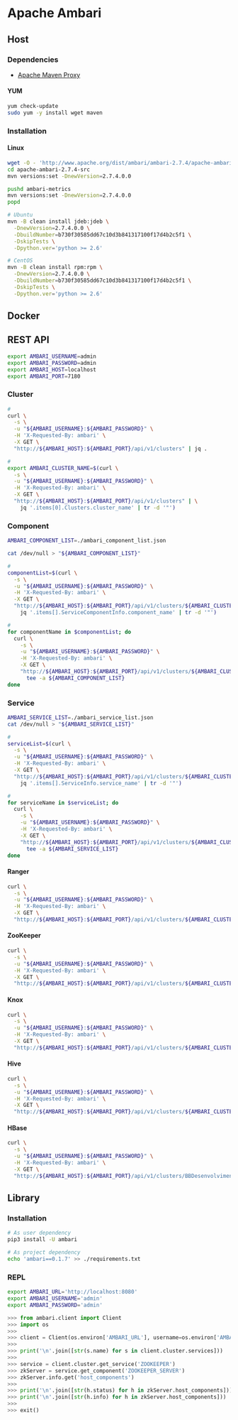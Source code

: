 # Apache Ambari

<!-- https://cwiki.apache.org/confluence/display/AMBARI/Installation+Guide+for+Ambari+2.7.4
https://github.com/TaylorZhou/TaylorZhou.github.io/blob/master/_posts/2019-01-29-%E4%BD%BF%E7%94%A8docker%E6%90%AD%E5%BB%BAambari%E8%BF%90%E8%A1%8C%E7%8E%AF%E5%A2%83.md
https://github.com/gaelfoppolo/self-service-data-analytics/blob/master/doc-admin/Ranger/ranger_install.md
-->

## Host

### Dependencies

- [Apache Maven Proxy](/apache/maven#proxy)

#### YUM

```sh
yum check-update
sudo yum -y install wget maven
```

### Installation

#### Linux

```sh
wget -O - 'http://www.apache.org/dist/ambari/ambari-2.7.4/apache-ambari-2.7.4-src.tar.gz' | tar -xz
cd apache-ambari-2.7.4-src
mvn versions:set -DnewVersion=2.7.4.0.0

pushd ambari-metrics
mvn versions:set -DnewVersion=2.7.4.0.0
popd

# Ubuntu
mvn -B clean install jdeb:jdeb \
  -DnewVersion=2.7.4.0.0 \
  -DbuildNumber=b730f30585dd67c10d3b841317100f17d4b2c5f1 \
  -DskipTests \
  -Dpython.ver='python >= 2.6'

# CentOS
mvn -B clean install rpm:rpm \
  -DnewVersion=2.7.4.0.0 \
  -DbuildNumber=b730f30585dd67c10d3b841317100f17d4b2c5f1 \
  -DskipTests \
  -Dpython.ver='python >= 2.6'
```

## Docker

<!-- 7180 -->

## REST API

```sh
export AMBARI_USERNAME=admin
export AMBARI_PASSWORD=admin
export AMBARI_HOST=localhost
export AMBARI_PORT=7180
```

### Cluster

```sh
#
curl \
  -s \
  -u "${AMBARI_USERNAME}:${AMBARI_PASSWORD}" \
  -H 'X-Requested-By: ambari' \
  -X GET \
  "http://${AMBARI_HOST}:${AMBARI_PORT}/api/v1/clusters" | jq .

#
export AMBARI_CLUSTER_NAME=$(curl \
  -s \
  -u "${AMBARI_USERNAME}:${AMBARI_PASSWORD}" \
  -H 'X-Requested-By: ambari' \
  -X GET \
  "http://${AMBARI_HOST}:${AMBARI_PORT}/api/v1/clusters" | \
    jq '.items[0].Clusters.cluster_name' | tr -d '"')
```

### Component

```sh
AMBARI_COMPONENT_LIST=./ambari_component_list.json

cat /dev/null > "${AMBARI_COMPONENT_LIST}"
```

```sh
#
componentList=$(curl \
  -s \
  -u "${AMBARI_USERNAME}:${AMBARI_PASSWORD}" \
  -H 'X-Requested-By: ambari' \
  -X GET \
  "http://${AMBARI_HOST}:${AMBARI_PORT}/api/v1/clusters/${AMBARI_CLUSTER_NAME}/components/" | \
    jq '.items[].ServiceComponentInfo.component_name' | tr -d '"')

#
for componentName in $componentList; do
  curl \
    -s \
    -u "${AMBARI_USERNAME}:${AMBARI_PASSWORD}" \
    -H 'X-Requested-By: ambari' \
    -X GET \
    "http://${AMBARI_HOST}:${AMBARI_PORT}/api/v1/clusters/${AMBARI_CLUSTER_NAME}/components/${componentName}?fields=ServiceComponentInfo/state" | \
      tee -a ${AMBARI_COMPONENT_LIST}
done
```

### Service

```sh
AMBARI_SERVICE_LIST=./ambari_service_list.json
cat /dev/null > "${AMBARI_SERVICE_LIST}"
```

```sh
#
serviceList=$(curl \
  -s \
  -u "${AMBARI_USERNAME}:${AMBARI_PASSWORD}" \
  -H 'X-Requested-By: ambari' \
  -X GET \
  "http://${AMBARI_HOST}:${AMBARI_PORT}/api/v1/clusters/${AMBARI_CLUSTER_NAME}/services/" | \
    jq '.items[].ServiceInfo.service_name' | tr -d '"')

#
for serviceName in $serviceList; do
  curl \
    -s \
    -u "${AMBARI_USERNAME}:${AMBARI_PASSWORD}" \
    -H 'X-Requested-By: ambari' \
    -X GET \
    "http://${AMBARI_HOST}:${AMBARI_PORT}/api/v1/clusters/${AMBARI_CLUSTER_NAME}/services/${serviceName}?fields=ServiceInfo/state" | \
      tee -a ${AMBARI_SERVICE_LIST}
done
```

#### Ranger

```sh
curl \
  -s \
  -u "${AMBARI_USERNAME}:${AMBARI_PASSWORD}" \
  -H 'X-Requested-By: ambari' \
  -X GET \
  "http://${AMBARI_HOST}:${AMBARI_PORT}/api/v1/clusters/${AMBARI_CLUSTER_NAME}/services/RANGER/components/RANGER_ADMIN" | jq .
```

#### ZooKeeper

```sh
curl \
  -s \
  -u "${AMBARI_USERNAME}:${AMBARI_PASSWORD}" \
  -H 'X-Requested-By: ambari' \
  -X GET \
  "http://${AMBARI_HOST}:${AMBARI_PORT}/api/v1/clusters/${AMBARI_CLUSTER_NAME}/services/ZOOKEEPER/components/ZOOKEEPER_SERVER" | jq .
```

#### Knox

```sh
curl \
  -s \
  -u "${AMBARI_USERNAME}:${AMBARI_PASSWORD}" \
  -H 'X-Requested-By: ambari' \
  -X GET \
  "http://${AMBARI_HOST}:${AMBARI_PORT}/api/v1/clusters/${AMBARI_CLUSTER_NAME}/services/KNOX/components/KNOX_GATEWAY" | jq .
```

#### Hive

```sh
curl \
  -s \
  -u "${AMBARI_USERNAME}:${AMBARI_PASSWORD}" \
  -H 'X-Requested-By: ambari' \
  -X GET \
  "http://${AMBARI_HOST}:${AMBARI_PORT}/api/v1/clusters/${AMBARI_CLUSTER_NAME}/services/HIVE/components/HIVE_SERVER" | jq .
```

#### HBase

```sh
curl \
  -s \
  -u "${AMBARI_USERNAME}:${AMBARI_PASSWORD}" \
  -H 'X-Requested-By: ambari' \
  -X GET \
  "http://${AMBARI_HOST}:${AMBARI_PORT}/api/v1/clusters/BBDesenvolvimento/services/ZOOKEEPER/components/ZOOKEEPER_SERVER" | jq .
```

## Library

### Installation

```sh
# As user dependency
pip3 install -U ambari

# As project dependency
echo 'ambari==0.1.7' >> ./requirements.txt
```

### REPL

```sh
export AMBARI_URL='http://localhost:8080'
export AMBARI_USERNAME='admin'
export AMBARI_PASSWORD='admin'
```

```py
>>> from ambari.client import Client
>>> import os
>>>
>>> client = Client(os.environ['AMBARI_URL'], username=os.environ['AMBARI_USERNAME'], passwd=os.environ['AMBARI_PASSWORD'])
>>>
>>> print('\n'.join([str(s.name) for s in client.cluster.services]))
>>>
>>> service = client.cluster.get_service('ZOOKEEPER')
>>> zkServer = service.get_component('ZOOKEEPER_SERVER')
>>> zkServer.info.get('host_components')
>>>
>>> print('\n'.join([str(h.status) for h in zkServer.host_components]))
>>> print('\n'.join([str(h.info) for h in zkServer.host_components]))
>>>
>>> exit()
```
